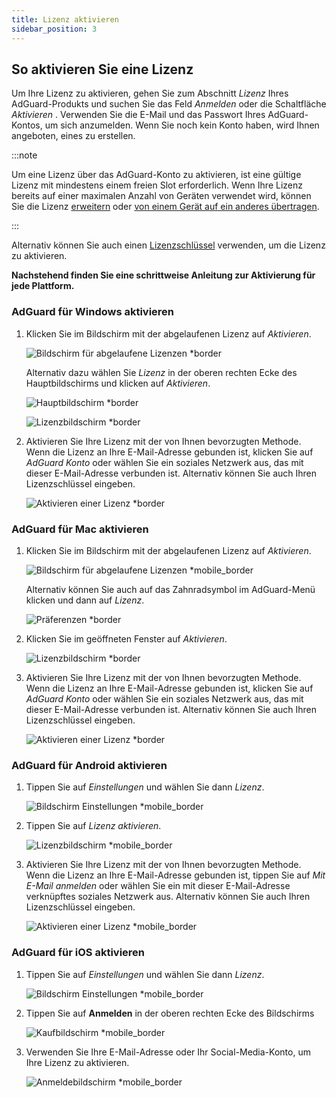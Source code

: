 ```yaml
---
title: Lizenz aktivieren
sidebar_position: 3
---
```


## So aktivieren Sie eine Lizenz

Um Ihre Lizenz zu aktivieren, gehen Sie zum Abschnitt *Lizenz* Ihres AdGuard-Produkts und suchen Sie das Feld *Anmelden* oder die Schaltfläche *Aktivieren* . Verwenden Sie die E-Mail und das Passwort Ihres AdGuard-Kontos, um sich anzumelden. Wenn Sie noch kein Konto haben, wird Ihnen angeboten, eines zu erstellen.

:::note

Um eine Lizenz über das AdGuard-Konto zu aktivieren, ist eine gültige Lizenz mit mindestens einem freien Slot erforderlich. Wenn Ihre Lizenz bereits auf einer maximalen Anzahl von Geräten verwendet wird, können Sie die Lizenz [erweitern](../payment-options#upgrade) oder [von einem Gerät auf ein anderes übertragen](../transfer).

:::

Alternativ können Sie auch einen [Lizenzschlüssel](../what-is#license-key) verwenden, um die Lizenz zu aktivieren.

**Nachstehend finden Sie eine schrittweise Anleitung zur Aktivierung für jede Plattform.**

### AdGuard für Windows aktivieren

1. Klicken Sie im Bildschirm mit der abgelaufenen Lizenz auf *Aktivieren*.

    ![Bildschirm für abgelaufene Lizenzen *border](https://cdn.adtidy.org/blog/new/eapwtexp.png)

    Alternativ dazu wählen Sie *Lizenz* in der oberen rechten Ecke des Hauptbildschirms und klicken auf *Aktivieren*.

    ![Hauptbildschirm *border](https://cdn.adtidy.org/blog/new/ca313hmain-screen.png)

    ![Lizenzbildschirm *border](https://cdn.adtidy.org/blog/new/n7nkclicense-screen.png)

1. Aktivieren Sie Ihre Lizenz mit der von Ihnen bevorzugten Methode. Wenn die Lizenz an Ihre E-Mail-Adresse gebunden ist, klicken Sie auf *AdGuard Konto* oder wählen Sie ein soziales Netzwerk aus, das mit dieser E-Mail-Adresse verbunden ist. Alternativ können Sie auch Ihren Lizenzschlüssel eingeben.

    ![Aktivieren einer Lizenz *border](https://cdn.adtidy.org/blog/new/lnzz5activate-license.png)

### AdGuard für Mac aktivieren

1. Klicken Sie im Bildschirm mit der abgelaufenen Lizenz auf *Aktivieren*.

    ![Bildschirm für abgelaufene Lizenzen *mobile_border](https://cdn.adtidy.org/blog/new/o9bhtexpired-screen.png)

    Alternativ können Sie auch auf das Zahnradsymbol im AdGuard-Menü klicken und dann auf *Lizenz*.

    ![Präferenzen *border](https://cdn.adtidy.org/blog/new/xuyqmpreferences.png)

1. Klicken Sie im geöffneten Fenster auf *Aktivieren*.

    ![Lizenzbildschirm *border](https://cdn.adtidy.org/blog/new/8rbc8license-screen.png)

1. Aktivieren Sie Ihre Lizenz mit der von Ihnen bevorzugten Methode. Wenn die Lizenz an Ihre E-Mail-Adresse gebunden ist, klicken Sie auf *AdGuard Konto* oder wählen Sie ein soziales Netzwerk aus, das mit dieser E-Mail-Adresse verbunden ist. Alternativ können Sie auch Ihren Lizenzschlüssel eingeben.

    ![Aktivieren einer Lizenz *border](https://cdn.adtidy.org/blog/new/tws3jkactivate-license.png)

### AdGuard für Android aktivieren

1. Tippen Sie auf *Einstellungen* und wählen Sie dann *Lizenz*.

    ![Bildschirm Einstellungen *mobile_border](https://cdn.adtidy.org/blog/new/sbdcysettings.png)

1. Tippen Sie auf *Lizenz aktivieren*.

    ![Lizenzbildschirm *mobile_border](https://cdn.adtidy.org/blog/new/04fs1license-screen.png)

1. Aktivieren Sie Ihre Lizenz mit der von Ihnen bevorzugten Methode. Wenn die Lizenz an Ihre E-Mail-Adresse gebunden ist, tippen Sie auf *Mit E-Mail anmelden* oder wählen Sie ein mit dieser E-Mail-Adresse verknüpftes soziales Netzwerk aus. Alternativ können Sie auch Ihren Lizenzschlüssel eingeben.

    ![Aktivieren einer Lizenz *mobile_border](https://cdn.adtidy.org/blog/new/sbxttactivate-license.png)

### AdGuard für iOS aktivieren

1. Tippen Sie auf *Einstellungen* und wählen Sie dann *Lizenz*.

    ![Bildschirm Einstellungen *mobile_border](https://cdn.adtidy.org/blog/new/uf8f1fsettings.png)

1. Tippen Sie auf **Anmelden** in der oberen rechten Ecke des Bildschirms

    ![Kaufbildschirm *mobile_border](https://cdn.adtidy.org/blog/new/10j5bhpurchase-page.png)

1. Verwenden Sie Ihre E-Mail-Adresse oder Ihr Social-Media-Konto, um Ihre Lizenz zu aktivieren.

    ![Anmeldebildschirm *mobile_border](https://cdn.adtidy.org/blog/new/prnjdlogin-page.png)

